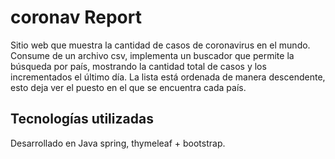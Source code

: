 # coronav Report

Sitio web que muestra la cantidad de casos de coronavirus en el mundo. Consume de un archivo csv, implementa un 
buscador que permite la búsqueda por país, mostrando la cantidad total de casos y los incrementados el último día. 
La lista está ordenada de manera descendente, esto deja ver el puesto en el que se encuentra cada país. 

## Tecnologías utilizadas

Desarrollado en Java spring, thymeleaf + bootstrap. 